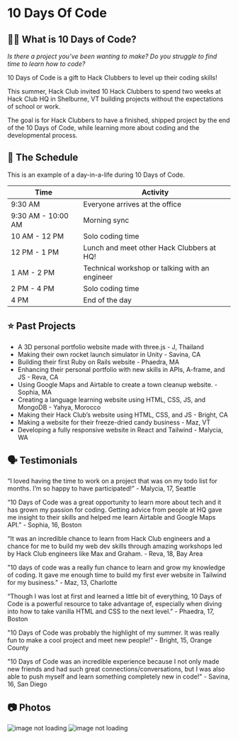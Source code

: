 # 10 Days Of Code

## 👩‍💻 What is 10 Days of Code?
_Is there a project you’ve been wanting to make?
Do you struggle to find time to learn how to code?_

10 Days of Code is a gift to Hack Clubbers to level up their coding skills!

This summer, Hack Club invited 10 Hack Clubbers to spend two weeks at Hack Club HQ in Shelburne, VT building projects without the expectations of school or work.

The goal is for Hack Clubbers to have a finished, shipped project by the end of the 10 Days of Code, while learning more about coding and the developmental process. 

## 📅 The Schedule
This is an example of a day-in-a-life during 10 Days of Code.

| Time | Activity                                                                 |
|-----|-------------------------------------------------------------------------|
| 9:30 AM | Everyone arrives at the office |
| 9:30 AM - 10:00 AM | Morning sync |
| 10 AM - 12 PM  | Solo coding time |
| 12 PM - 1 PM  | Lunch and meet other Hack Clubbers at HQ! |
| 1 AM - 2 PM  | Technical workshop or talking with an engineer |
| 2 PM - 4 PM  | Solo coding time |
| 4 PM  | End of the day |

## ⭐ Past Projects

- A 3D personal portfolio website made with three.js - J, Thailand
- Making their own rocket launch simulator in Unity - Savina, CA
- Building their first Ruby on Rails website - Phaedra, MA
- Enhancing their personal portfolio with new skills in APIs, A-frame, and JS - Reva, CA
- Using Google Maps and Airtable to create a town cleanup website. - Sophia, MA
- Creating a language learning website using HTML, CSS, JS, and MongoDB - Yahya, Morocco
- Making their Hack Club’s website using HTML, CSS, and JS - Bright, CA
- Making a website for their freeze-dried candy business - Maz, VT
- Developing a fully responsive website in React and Tailwind - Malycia, WA

## 🗣️ Testimonials

“I loved having the time to work on a project that was on my todo list for months. I’m so happy to have participated!” - Malycia, 17, Seattle

“10 Days of Code was a great opportunity to learn more about tech and it has grown my passion for coding. Getting advice from people at HQ gave me insight to their skills and helped me learn Airtable and Google Maps API.” - Sophia, 16, Boston

“It was an incredible chance to learn from Hack Club engineers and  a chance for me to build my web dev skills through amazing workshops led by Hack Club engineers like Max and Graham. - Reva, 18, Bay Area

"10 days of code was a really fun chance to learn and grow my knowledge of coding. It gave me enough time to build my first ever website in Tailwind for my business." - Maz, 13, Charlotte

“Though I was lost at first and learned a little bit of everything, 10 Days of Code is a powerful resource to take advantage of, especially when diving into how to take vanilla HTML and CSS to the next level.” - Phaedra, 17, Boston

"10 Days of Code was probably the highlight of my summer. It was really fun to make a cool project and meet new people!" - Bright, 15, Orange County

"10 Days of Code was an incredible experience because I not only made new friends and had such great connections/conversations, but I was also able to push myself and learn something completely new in code!" - Savina, 16, San Diego

## 📷 Photos

![image not loading](https://cloud-eic4a2do1-hack-club-bot.vercel.app/0pxl_20240626_184338302.mp.jpg)
![image not loading](https://cloud-5ylr745kj-hack-club-bot.vercel.app/0img_3767.jpg)
